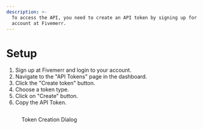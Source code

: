 ```yaml
---
description: >-
  To access the API, you need to create an API token by signing up for an
  account at Fivemerr.
---
```


# Setup

1. Sign up at Fivemerr and login to your account.
2. Navigate to the "API Tokens" page in the dashboard.
3. Click the "Create token" button.
4. Choose a token type.
5. Click on "Create" button.
6. Copy the API Token.

<figure><img src=".gitbook/assets/image.png" alt=""><figcaption><p>Token Creation Dialog</p></figcaption></figure>
